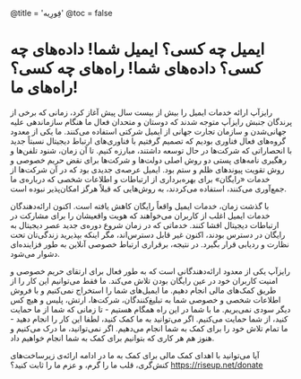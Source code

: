 @title = 'فِورِیه'
@toc = false


ایمیل چه کسی؟ ایمیل شما! داده‌های چه کسی؟ داده‌های شما! راه‌های چه کسی؟ راه‌های ما!
==================================

رایزآپ  ارائه خدمات ایمیل را بیش از بیست سال پیش آغاز کرد، زمانی که برخی از پرندگان جنبش رایزآپ متوجه شدند که دوستان و متحدان فعال ما هنگام سازماندهی علیه جهانی‌شدن و سازمان تجارت جهانی از ایمیل شرکتی استفاده می‌کنند. ما یکی از معدود گروه‌های فعال فناوری بودیم که تصمیم گرفتیم با فناوری‌های ارتباط دیجیتال نسبتاً جدید با انحصاراتی که شرکت‌ها در حال توسعه داشتند، مبارزه کنیم. تا آن زمان، شنود تلفن‌ها و رهگیری نامه‌های پستی دو روش اصلی دولت‌ها و شرکت‌ها برای نقض حریم خصوصی  و روش تقویت پیوندهای ظلم و ستم بود. ایمیل عرصه‌ی جدیدی بود که در آن شرکت‌ها از خدمات «رایگان» برای بهره‌برداری از ارتباطات و اطلاعات شخصی که درباره‌ی ما جمع‌آوری می‌کنند، استفاده می‌کردند، به روش‌هایی که قبلاً هرگز امکان‌پذیر نبوده است.

با گذشت زمان، خدمات ایمیل واقعاً رایگان کاهش یافته است. اکنون ارائه‌دهندگان خدمات ایمیل اغلب از کاربران می‌خواهند که هویت واقعیشان را برای مشارکت در ارتباطات دیجیتال افشا کنند. خدماتی که در زمان شروع دوره‌ی جدید عصر دیجیتال به رایگان در دسترس بودند، اکنون غیر قابل دسترس‌اند، مگر اینکه بپذیرید زندگی‌تان تحت نظارت و ردیابی قرار بگیرد. در نتیجه، برقراری ارتباط خصوصی آنلاین به طور فزاینده‌ای دشوار می‌شود.

رایزآپ یکی از معدود ارائه‌دهندگانی است که به طور فعال برای ارتقای حریم خصوصی و امنیت کاربران خود در عین رایگان بودن تلاش می‌کند. ما فقط می‌توانیم این کار را از طریق کمک‌های مالی انجام دهیم. ما ایمیل‌های شما را استخراج نمی‌کنیم و با فروش اطلاعات شخصی و خصوصی شما به تبلیغ‌کنندگان، شرکت‌ها، ارتش، پلیس و هیچ کس دیگر سودی نمی‌بریم. ما با شما در این راه همگام هستیم - تا زمانی که شما از ما حمایت کنید، از شما حمایت می‌کنیم. اگر می‌توانید به ما کمک کنید، لطفا این کار را انجام دهید - ما تمام تلاش خود را برای کمک به شما انجام می‌دهیم. اگر نمی‌توانید، ما درک می‌کنیم و هنوز هم هر کاری که بتوانیم برای کمک به شما انجام خواهیم داد.

آیا می‌توانید با اهدای کمک مالی برای کمک به ما در ادامه ارائه‌ی زیرساخت‌های کنش‌گری، قلب ما را گرم، و عزم ما را ثابت کنید؟ https://riseup.net/donate